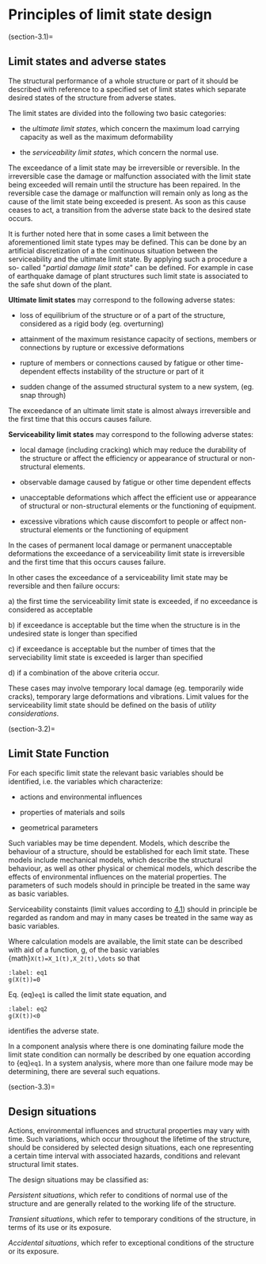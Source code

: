 # Principles of limit state design

(section-3.1)=
## Limit states and adverse states

 The structural performance of a whole structure or part of it should
 be described with reference to a specified set of limit states which
 separate desired states of the structure from adverse states.

 The limit states are divided into the following two basic categories:

-   the *ultimate limit states*, which concern the maximum load carrying
     capacity as well as the maximum deformability

-   the *serviceability limit states*, which concern the normal use.

 The exceedance of a limit state may be irreversible or reversible. In
 the irreversible case the damage or malfunction associated with the
 limit state being exceeded will remain until the structure has been
 repaired. In the reversible case the damage or malfunction will remain
 only as long as the cause of the limit state being exceeded is
 present. As soon as this cause ceases to act, a transition from the
 adverse state back to the desired state occurs.

 It is further noted here that in some cases a limit between the
 aforementioned limit state types may be defined. This can be done by an
 artificial discretization of a the continuous situation between the
 serviceability and the ultimate limit state. By applying such a
 procedure a so- called "*partial damage limit state*" can be defined.
 For example in case of earthquake damage of plant structures such
 limit state is associated to the safe shut down of the plant.

 **Ultimate limit states** may correspond to the following adverse
 states:

-   loss of equilibrium of the structure or of a part of the structure,
    considered as a rigid body (eg. overturning)

-   attainment of the maximum resistance capacity of sections, members
     or connections by rupture or excessive deformations

-   rupture of members or connections caused by fatigue or other
     time-dependent effects instability of the structure or part of it

-   sudden change of the assumed structural system to a new system, (eg.
     snap through)

 The exceedance of an ultimate limit state is almost always
 irreversible and the first time that this occurs causes failure.

 **Serviceability limit states** may correspond to the following
 adverse states:

-   local damage (including cracking) which may reduce the durability of
    the structure or affect the efficiency or appearance of structural
    or non-structural elements.

-   observable damage caused by fatigue or other time dependent effects

-   unacceptable deformations which affect the efficient use or
     appearance of structural or non-structural elements or the
     functioning of equipment.

-   excessive vibrations which cause discomfort to people or affect non-structural
    elements or the functioning of equipment

 In the cases of permanent local damage or permanent unacceptable
 deformations the exceedance of a serviceability limit state is
 irreversible and the first time that this occurs causes failure.

 In other cases the exceedance of a serviceability limit state may be
 reversible and then failure occurs:

a)  the first time the serviceability limit state is exceeded, if no
    exceedance is considered as acceptable

b)  if exceedance is acceptable but the time when the structure is in
    the undesired state is longer than specified

c)  if exceedance is acceptable but the number of times that the
    serveciability limit state is exceeded is larger than specified

d)  if a combination of the above criteria occur.

 These cases may involve temporary local damage (eg. temporarily wide
 cracks), temporary large deformations and vibrations. Limit values for
 the serviceability limit state should be defined on the basis of
 *utility considerations*.

(section-3.2)=
## Limit State Function

 For each specific limit state the relevant basic variables should be
 identified, i.e. the variables which characterize:

-   actions and environmental influences

-   properties of materials and soils

-   geometrical parameters

 Such variables may be time dependent. Models, which describe the
 behaviour of a structure, should be established for each limit state.
 These models include mechanical models, which describe the structural
 behaviour, as well as other physical or chemical models, which
 describe the effects of environmental influences on the material
 properties. The parameters of such models should in principle be
 treated in the same way as basic variables.

 Serviceability constaints (limit values according to [4.1]((section-4.1))) should in
 principle be regarded as random and may in many cases be treated in
 the same way as basic variables.

 Where calculation models are available, the limit state can be
 described with aid of a function, g, of the basic variables
 {math}`X(t)=X_1(t),X_2(t),\dots` so that

```{math}
:label: eq1
g(X(t))=0
```

 Eq. {eq}`eq1` is called the limit state equation, and

```{math}
:label: eq2
g(X(t))<0
```

 identifies the adverse state.

 In a component analysis where there is one dominating failure mode the
 limit state condition can normally be described by one equation
 according to {eq}`eq1`. In a system analysis, where more than one
 failure mode may be determining, there are several such equations.

(section-3.3)=
## Design situations

 Actions, environmental influences and structural properties may vary
 with time. Such variations, which occur throughout the lifetime of the
 structure, should be considered by selected design situations, each
 one representing a certain time interval with associated hazards,
 conditions and relevant structural limit states.

 The design situations may be classified as:

 *Persistent situations*, which refer to conditions of normal use of
 the structure and are generally related to the working life of the
 structure.

 *Transient situations*, which refer to temporary conditions of the
 structure, in terms of its use or its exposure.

 *Accidental situations*, which refer to exceptional conditions of the
 structure or its exposure.
